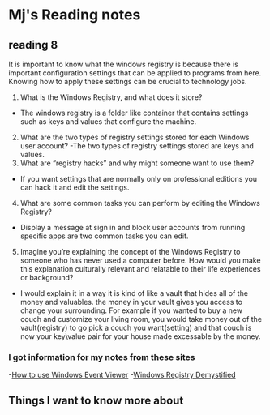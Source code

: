 # Mj's Reading notes

## reading 8
It is important to know what the windows registry is because there is important configuration settings that can be applied to programs from here. Knowing how to apply these settings can be crucial to technology jobs.  

1. What is the Windows Registry, and what does it store?
- The windows registry is a folder like container that contains settings such as keys and values that configure the machine. 
2. What are the two types of registry settings stored for each Windows user account?
-The two types of registry settings stored are keys and values. 
3. What are “registry hacks” and why might someone want to use them?
- If you want settings that are normally only on professional editions you can hack it and edit the settings. 
4. What are some common tasks you can perform by editing the Windows Registry?
- Display a message at sign in and block user accounts from running specific apps are two common tasks you can edit. 
5. Imagine you’re explaining the concept of the Windows Registry to someone who has never used a computer before. How would you make this explanation culturally relevant and relatable to their life experiences or background?
- I would explain it in a way it is kind of like a vault that hides all of the money and valuables. the money in your vault gives you access to change your surrounding. For example if you wanted to buy a new couch and customize your living room, you would take money out of the vault(registry) to go pick a couch you want(setting) and that couch is now your key\value pair for your house made excessable by the money. 

### I got information for my notes from these sites
-[How to use Windows Event Viewer](https://www.faqforge.com/windows/windows-10/what-is-event-viewer-and-how-to-use-it-in-windows-10/)
-[Windows Registry Demystified](https://www.howtogeek.com/370022/windows-registry-demystified-what-you-can-do-with-it/)

## Things I want to know more about
